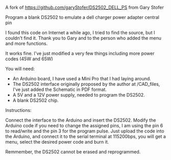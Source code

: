 A fork of https://github.com/garyStofer/DS2502_DELL_PS from Gary Stofer

Program a blank DS2502 to emulate a dell charger power adapter central pin

I found this code on Internet a while ago, I tried to find the source, but I couldn't find it. Thank you to Gary and to the person who added the menu and more functions.

It works fine. I've just modified a very few things including more power codes (45W and 65W)


You will need:

* An Arduino board, I have used a Mini Pro that I had laying around.
* The DS2502 interface originally proposed by the author at /CAD_files, I've just added the Schematic in PDF format.
* A 5V and a 12V power supply, needed to program the DS2502.
* A blank DS2502 chip.

Instructions:

Connect the interface to the Arduino and insert the DS2502.
Modify the Arduino code if you need to change the assigned pins, I am using the pin 6 to read/write and the pin 3 for the program pulse.
Just upload the code into the Arduino, and connect it to the serial terminal at 115200bps, you will get a menu, select the desired power code and burn it.

Remmember, the DS2502 cannot be erased and reprogrammed.
